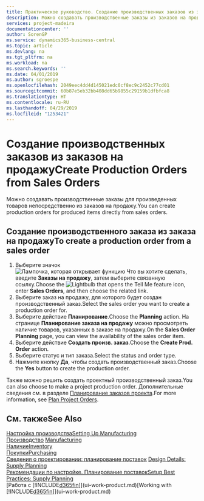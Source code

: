```yaml
---
title: Практическое руководство. Создание производственных заказов из заказов на продажу | Документы Майкрософт
description: Можно создавать производственные заказы из заказов на продажу в области приложения "Продажи и маркетинг".
services: project-madeira
documentationcenter: ''
author: SorenGP
ms.service: dynamics365-business-central
ms.topic: article
ms.devlang: na
ms.tgt_pltfrm: na
ms.workload: na
ms.search.keywords: ''
ms.date: 04/01/2019
ms.author: sgroespe
ms.openlocfilehash: 2049eec4dd4d145021edc0cf8ec9c2452c77cd01
ms.sourcegitcommit: 60b87e5eb32bb408dd65b9855c29159b1dfbfca8
ms.translationtype: HT
ms.contentlocale: ru-RU
ms.lasthandoff: 04/29/2019
ms.locfileid: "1253421"
---
```

# <a name="create-production-orders-from-sales-orders"></a><span data-ttu-id="2307b-103">Создание производственных заказов из заказов на продажу</span><span class="sxs-lookup"><span data-stu-id="2307b-103">Create Production Orders from Sales Orders</span></span>
<span data-ttu-id="2307b-104">Можно создавать производственные заказы для произведенных товаров непосредственно из заказов на продажу.</span><span class="sxs-lookup"><span data-stu-id="2307b-104">You can create production orders for produced items directly from sales orders.</span></span>  

## <a name="to-create-a-production-order-from-a-sales-order"></a><span data-ttu-id="2307b-105">Создание производственного заказа из заказа на продажу</span><span class="sxs-lookup"><span data-stu-id="2307b-105">To create a production order from a sales order</span></span>  

1.  <span data-ttu-id="2307b-106">Выберите значок ![Лампочка, которая открывает функцию Что вы хотите сделать](media/ui-search/search_small.png "Что вы хотите сделать"), введите **Заказы на продажу**, затем выберите связанную ссылку.</span><span class="sxs-lookup"><span data-stu-id="2307b-106">Choose the ![Lightbulb that opens the Tell Me feature](media/ui-search/search_small.png "Tell me what you want to do") icon, enter **Sales Orders**, and then choose the related link.</span></span>  
2.  <span data-ttu-id="2307b-107">Выберите заказ на продажу, для которого будет создан производственный заказ.</span><span class="sxs-lookup"><span data-stu-id="2307b-107">Select the sales order you want to create a production order for.</span></span>  
3.  <span data-ttu-id="2307b-108">Выберите действие **Планирование**.</span><span class="sxs-lookup"><span data-stu-id="2307b-108">Choose the **Planning** action.</span></span> <span data-ttu-id="2307b-109">На странице **Планирование заказа на продажу** можно просмотреть наличие товаров, указанных в заказе на продажу.</span><span class="sxs-lookup"><span data-stu-id="2307b-109">On the **Sales Order Planning** page, you can view the availability of the sales order item.</span></span>  
4.  <span data-ttu-id="2307b-110">Выберите действие **Создать произв. заказ**.</span><span class="sxs-lookup"><span data-stu-id="2307b-110">Choose the **Create Prod. Order** action.</span></span>  
5.  <span data-ttu-id="2307b-111">Выберите статус и тип заказа.</span><span class="sxs-lookup"><span data-stu-id="2307b-111">Select the status and order type.</span></span>  
6.  <span data-ttu-id="2307b-112">Нажмите кнопку **Да**, чтобы создать производственный заказ.</span><span class="sxs-lookup"><span data-stu-id="2307b-112">Choose the **Yes** button to create the production order.</span></span>

<span data-ttu-id="2307b-113">Также можно решить создать проектный производственный заказ.</span><span class="sxs-lookup"><span data-stu-id="2307b-113">You can also choose to make a project production order.</span></span> <span data-ttu-id="2307b-114">Дополнительные сведения см. в разделе [Планирование заказов проекта](production-how-to-plan-project-orders.md).</span><span class="sxs-lookup"><span data-stu-id="2307b-114">For more information, see [Plan Project Orders](production-how-to-plan-project-orders.md).</span></span>   

## <a name="see-also"></a><span data-ttu-id="2307b-115">См. также</span><span class="sxs-lookup"><span data-stu-id="2307b-115">See Also</span></span>  
[<span data-ttu-id="2307b-116">Настройка производства</span><span class="sxs-lookup"><span data-stu-id="2307b-116">Setting Up Manufacturing</span></span>](production-configure-production-processes.md)  
<span data-ttu-id="2307b-117">[Производство](production-manage-manufacturing.md)  </span><span class="sxs-lookup"><span data-stu-id="2307b-117">[Manufacturing](production-manage-manufacturing.md)  </span></span>  
[<span data-ttu-id="2307b-118">Наличие</span><span class="sxs-lookup"><span data-stu-id="2307b-118">Inventory</span></span>](inventory-manage-inventory.md)  
[<span data-ttu-id="2307b-119">Покупки</span><span class="sxs-lookup"><span data-stu-id="2307b-119">Purchasing</span></span>](purchasing-manage-purchasing.md)  
<span data-ttu-id="2307b-120">[Сведения о проектировании: планирование поставок](design-details-supply-planning.md) </span><span class="sxs-lookup"><span data-stu-id="2307b-120">[Design Details: Supply Planning](design-details-supply-planning.md) </span></span>  
[<span data-ttu-id="2307b-121">Рекомендации по настройке. Планирование поставок</span><span class="sxs-lookup"><span data-stu-id="2307b-121">Setup Best Practices: Supply Planning</span></span>](setup-best-practices-supply-planning.md)  
<span data-ttu-id="2307b-122">[Работа с [!INCLUDE[d365fin](includes/d365fin_md.md)]](ui-work-product.md)</span><span class="sxs-lookup"><span data-stu-id="2307b-122">[Working with [!INCLUDE[d365fin](includes/d365fin_md.md)]](ui-work-product.md)</span></span>
